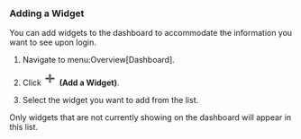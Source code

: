 ### Adding a Widget

You can add widgets to the dashboard to accommodate the information you
want to see upon login.

1.  Navigate to menu:Overview\[Dashboard\].

2.  Click ![2259](/images/2259.png) **(Add a Widget)**.

3.  Select the widget you want to add from the list.

<div class="note">

Only widgets that are not currently showing on the dashboard will appear
in this list.

</div>
